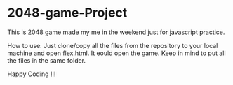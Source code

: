 # 2048-game-Project

This is 2048 game made my me in the weekend just for javascript practice.

How to use: Just clone/copy all the files from the repository to your local machine and open flex.html. It eould open the game. Keep in mind to put all the files in the same folder. 

Happy Coding !!!
